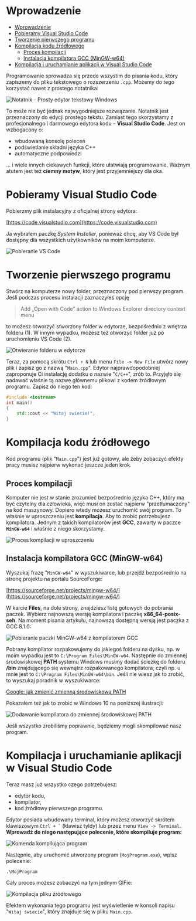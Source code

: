 # Wprowadzenie

- [Wprowadzenie](#wprowadzenie)
- [Pobieramy Visual Studio Code](#pobieramy-visual-studio-code)
- [Tworzenie pierwszego programu](#tworzenie-pierwszego-programu)
- [Kompilacja kodu źródłowego](#kompilacja-kodu-%c5%bar%c3%b3d%c5%82owego)
	- [Proces kompilacji](#proces-kompilacji)
	- [Instalacja kompilatora GCC (MinGW-w64)](#instalacja-kompilatora-gcc-mingw-w64)
- [Kompilacja i uruchamianie aplikacji w Visual Studio Code](#kompilacja-i-uruchamianie-aplikacji-w-visual-studio-code)

Programowanie sprowadza się przede wszystim do pisania kodu,
który zapiszemy do pliku tekstowego o rozszerzeniu `.cpp`.
Możemy do tego korzystać nawet z prostego notatnika:

![Notatnik - Prosty edytor tekstowy Windows](Images/Notepad.png)

To może nie być jednak najwygodniejsze rozwiązanie.
Notatnik jest przeznaczony do edycji prostego tekstu.
Zamiast tego skorzystamy z profesjonalnego i darmowego edytora
kodu – **Visual Studio Code**. Jest on wzbogacony o:

- wbudowaną konsolę poleceń
- podświetlanie składni języka C++
- automatyczne podpowiedzi

... i wiele innych ciekawych funkcji, które ułatwiają
programowanie. Ważnym atutem jest też **ciemny motyw**,
który jest przyjemniejszy dla oka.

# Pobieramy Visual Studio Code

Pobierzmy plik instalacyjny z oficjalnej strony edytora:

[https://code.visualstudio.com](https://code.visualstudio.com)

Ja wybrałem paczkę *System Installer*, ponieważ chcę,
aby VS Code był dostępny dla wszystkich użytkowników
na moim komputerze.

![Pobieranie VS Code](Images/VSCodeDownload.png)

# Tworzenie pierwszego programu

Stwórz na komputerze nowy folder, przeznaczony pod
pierwszy program. Jeśli podczas procesu instalacji
zaznaczyłeś opcję

> Add „Open with Code” action to Windows Explorer directory context menu

to możesz otworzyć stworzony folder w edytorze,
bezpośrednio z wnętrza folderu (1). W innym wypadku,
możesz też otworzyć folder już po uruchomieniu VS Code (2).

![Otwieranie folderu w edytorze](Images/NewProjectVSCode.png)

Teraz, za pomocą skrótu `Ctrl + N` lub menu `File -> New File`
utwórz nowy plik i zapisz go z nazwą "`Main.cpp`".
Edytor najprawdopodobniej zaproponuje Ci instalację dodatku
o nazwie "`C/C++`", zrób to. Przyjęło się nadawać właśnie tą
nazwę głównemu plikowi z kodem źródłowym programu.
Zapisz do niego ten kod:

```cpp
#include <iostream>
int main()
{
	std::cout << "Witaj swiecie!";
}
```

# Kompilacja kodu źródłowego

Kod programu (plik "`Main.cpp`") jest już gotowy, ale żeby
zobaczyć efekty pracy musisz najpierw wykonać
jeszcze jeden krok.

## Proces kompilacji

Komputer nie jest w stanie zrozumieć bezpośrednio języka C++,
który ma być czytelny dla człowieka, więc musi on zostać
najpierw "przetłumaczony" na kod maszynowy.
Dopiero wtedy możesz uruchomić swój program.
To właśnie w uproszczeniu jest **kompilacja**.
Aby to zrobić potrzebujesz kompilatora.
Jednym z takich kompilatorów jest **GCC**, zawarty w paczce
**`MinGW-w64`** i właśnie z niego skorzystamy.

![Proces kompilacji w uproszczeniu](Images/CompilationNew.png)

## Instalacja kompilatora GCC (MinGW-w64)

Wyszukaj frazę "`MinGW-w64`" w wyszukiwarce, lub przejdź
bezpośrednio na stronę projektu na portalu SourceForge:

[https://sourceforge.net/projects/mingw-w64/](https://sourceforge.net/projects/mingw-w64/)

W karcie **Files**, na dole strony, znajdziesz listę gotowych
do pobrania paczek. Wybierz najnowszą wersję kompilatora
i paczkę **x86_64-posix-seh**. Na moment pisania artykułu,
najnowszą dostępną wersją jest paczka z GCC 8.1.0:

![Pobieranie paczki MinGW-w64 z kompilatorem GCC](Images/DownloadingMinGW.png)

Pobrany kompilator rozpakowujemy do jakiegoś folderu na dysku,
np. w moim wypadku jest to `C:\Program Files\MinGW-w64`.
Następnie do zmiennej środowiskowej **PATH** systemu Windows
musimy dodać ścieżkę do folderu **/bin** znajdującego się
wewnątrz rozpakowanego kompilatora, czyli np. u mnie
jest to `C:\Program Files\MinGW-w64\bin`.
Jeśli nie wiesz jak to zrobić, to wyszukaj poradnik
w wyszukiwarce:

[Google: jak zmienić zmienną środowiskową PATH](http://lmgtfy.com/?q=jak+zmieni%C4%87+zmienn%C4%85+%C5%9Brodowiskow%C4%85+path)

Pokazałem też jak to zrobić w Windows 10 na poniższej ilustracji:

![Dodawanie kompilatora do zmiennej środowiskowej PATH](Images/ModyfingPATH.png)

Jeśli wszystko zrobiliśmy poprawnie, będziemy mogli
skompilować nasz program.

# Kompilacja i uruchamianie aplikacji w Visual Studio Code

Teraz masz już wszystko czego potrzebujesz:

- edytor kodu,
- kompilator,
- kod źródłowy pierwszego programu.

Edytor posiada wbudowany terminal, który możesz otworzyć
skrótem klawiszowym <code>Ctrl + \`</code> (klawisz tyldy)
lub przez menu `View -> Terminal`. **Wprowadź do niego
następujące polecenie, które skompiluje program:**

![Komenda kompilująca program](Images/CompileCommand.png)

Następnie, aby uruchomić utworzony program (`MojProgram.exe`),
wpisz polecenie:

`.\MojProgram`

Cały proces możesz zobaczyć na tym jednym GIFie:

![Kompilacja pliku źródłowego](Images/Compiling.gif)

Efektem wykonania tego programu jest wyświetlenie w konsoli
napisu "`Witaj świecie`", który znajduje się w pliku `Main.cpp`.